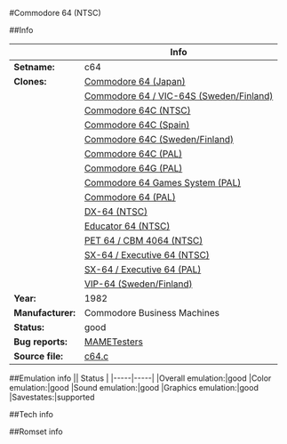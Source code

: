 #Commodore 64 (NTSC)

##Info

||Info|
|-----|-----|
|**Setname:**|c64
|**Clones:**|[Commodore 64 (Japan)](c64_jp.md)
||[Commodore 64 / VIC-64S (Sweden/Finland)](c64_se.md)
||[Commodore 64C (NTSC)](c64c.md)
||[Commodore 64C (Spain)](c64c_es.md)
||[Commodore 64C (Sweden/Finland)](c64c_se.md)
||[Commodore 64C (PAL)](c64cp.md)
||[Commodore 64G (PAL)](c64g.md)
||[Commodore 64 Games System (PAL)](c64gs.md)
||[Commodore 64 (PAL)](c64p.md)
||[DX-64 (NTSC)](dx64.md)
||[Educator 64 (NTSC)](edu64.md)
||[PET 64 / CBM 4064 (NTSC)](pet64.md)
||[SX-64 / Executive 64 (NTSC)](sx64.md)
||[SX-64 / Executive 64 (PAL)](sx64p.md)
||[VIP-64 (Sweden/Finland)](vip64.md)
|**Year:**|1982
|**Manufacturer:**|Commodore Business Machines
|**Status:**|good
|**Bug reports:**|[MAMETesters](http://mametesters.org/view_all_set.php?type=1&temporary=y&search=c64.c)
|**Source file:**|[c64.c](https://github.com/mamedev/mame/blob/master/src/mess/drivers/c64.c)

##Emulation info
|| Status |
|-----|-----|
|Overall emulation:|good
|Color emulation:|good
|Sound emulation:|good
|Graphics emulation:|good
|Savestates:|supported

##Tech info

##Romset info

<!--- START OF EDITED COMMENT DO NOT TOUCH TEXT ABOVE-->
